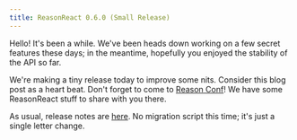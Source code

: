 ```yaml
---
title: ReasonReact 0.6.0 (Small Release)
---
```


Hello! It's been a while. We've been heads down working on a few secret features these days; in the meantime, hopefully you enjoyed the stability of the API so far.

We're making a tiny release today to improve some nits. Consider this blog post as a heart beat. Don't forget to come to [Reason Conf](https://www.reason-conf.com)! We have some ReasonReact stuff to share with you there.

As usual, release notes are [here](https://github.com/reasonml/reason-react/blob/master/HISTORY.md#060). No migration script this time; it's just a single letter change.

